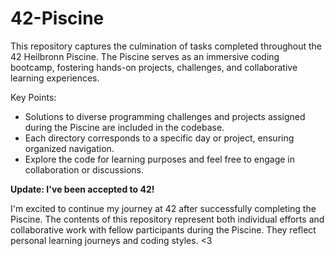 # 42-Piscine
This repository captures the culmination of tasks completed throughout the 42 Heilbronn Piscine. The Piscine serves as an immersive coding bootcamp, fostering hands-on projects, challenges, and collaborative learning experiences.


Key Points:
* Solutions to diverse programming challenges and projects assigned during the Piscine are included in the codebase.
* Each directory corresponds to a specific day or project, ensuring organized navigation.
* Explore the code for learning purposes and feel free to engage in collaboration or discussions.

**Update: I've been accepted to 42!**

I'm excited to continue my journey at 42 after successfully completing the Piscine. The contents of this repository represent both individual efforts and collaborative work with fellow participants during the Piscine. They reflect personal learning journeys and coding styles. <3

